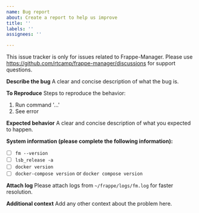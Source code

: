 ```yaml
---
name: Bug report
about: Create a report to help us improve
title: ''
labels: ''
assignees: ''

---
```


This issue tracker is only for issues related to Frappe-Manager. Please use https://github.com/rtcamp/frappe-manager/discussions for support questions.

**Describe the bug**
A clear and concise description of what the bug is.

**To Reproduce**
Steps to reproduce the behavior:
1. Run command '...'
2. See error

**Expected behavior**
A clear and concise description of what you expected to happen.

**System information (please complete the following information):**
- [ ] `fm --version`
- [ ] `lsb_release -a`
- [ ] `docker version`
- [ ] `docker-compose version` or `docker compose version`

**Attach log**
Please attach logs from `~/frappe/logs/fm.log` for faster resolution.

**Additional context**
Add any other context about the problem here.
